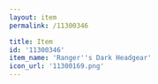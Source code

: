 ```yaml
---
layout: item
permalink: /11300346

title: Item
id: '11300346'
item_name: 'Ranger''s Dark Headgear'
icon_url: '11300169.png'
---
```

